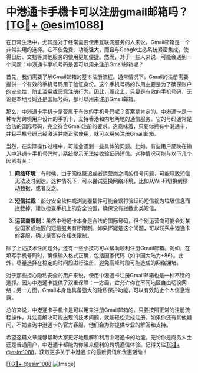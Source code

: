 # 中港通卡手機卡可以注册gmail邮箱吗？[[TG💪+ @esim1088](https://t.me/s/esim1088)]

在日常生活中，尤其是对于经常需要使用互联网服务的人来说，Gmail邮箱是一个非常实用的选择。它不仅免费、功能强大，而且与Google生态系统紧密集成，使得日历、文档等其他服务的使用更加便捷。然而，对于一些人来说，可能会遇到一个问题：中港通卡手机号码是否可以用来注册Gmail邮箱呢？

首先，我们需要了解Gmail邮箱的基本注册流程。通常情况下，Gmail的注册需要提供一个有效的手机号码用于验证身份。这个手机号码的作用主要是为了确保账户的安全性，防止滥用或恶意注册行为。因此，理论上，只要是有效的手机号码，无论是本地号码还是国际号码，都可以用来注册Gmail邮箱。

那么，中港通卡手机卡是否属于有效的手机号码呢？答案是肯定的。中港通卡是一种专为跨境用户设计的手机卡，支持香港和内地两地的通信服务。它的号码通常是合法的国际号码，完全符合Gmail注册的要求。这意味着，只要你拥有中港通卡，并且手机号码已经激活并能正常使用，就可以用来注册Gmail邮箱。

当然，在实际操作过程中，可能会遇到一些具体的问题。比如，有些用户反映在输入中港通卡手机号码时，系统提示无法接收验证码短信。这种情况可能与以下几个因素有关：

1. **网络环境**：有时候，由于网络延迟或者运营商之间的信号问题，可能导致短信无法及时到达。这种情况下，可以尝试更换网络环境，比如从Wi-Fi切换到移动数据，或者反之。

2. **短信拦截**：部分安全软件或浏览器插件可能会误将验证码短信视为垃圾信息而拦截掉。建议检查手机上的安全设置，确保没有拦截此类短信。

3. **运营商限制**：虽然中港通卡本身是合法的国际号码，但个别运营商可能会对某些国家或地区的短信服务有所限制。如果怀疑是这个问题，可以联系中港通卡的客服，确认是否存在相关限制。

除了上述技术性问题外，还有一些小技巧可以帮助顺利注册Gmail邮箱。例如，在填写手机号码时，确保输入格式正确，包括国家代码（如中国大陆为+86）。此外，尽量选择在稳定的时间段进行注册，避免高峰时段可能造成的网络拥堵。

对于那些担心隐私安全的用户来说，使用中港通卡注册Gmail邮箱也是一种不错的选择。因为中港通卡提供了双重保障：一方面，它允许你在不同地区自由切换网络；另一方面，Gmail本身也具备强大的隐私保护功能，可以有效防止个人信息泄露。

总的来说，中港通卡手机卡是可以用来注册Gmail邮箱的。只要按照正常的注册流程操作，并注意解决可能出现的技术问题，就能轻松完成注册。如果你还有其他疑问，不妨咨询中港通卡的官方客服，他们会为你提供专业的解答和支持。

希望这篇文章能够帮助大家更好地理解和利用中港通卡的功能。无论你是商务人士还是普通用户，中港通卡都能为你带来便利的跨境通信体验。记得关注[TG💪+ @esim1088](https://t.me/s/esim1088)，获取更多关于中港通卡的最新资讯和优惠活动！

[[TG💪+ @esim1088](https://t.me/s/esim1088) ![Image](https://i.postimg.cc/4NQfJmqS/Snipaste-2025-05-13-00-14-12.png)]